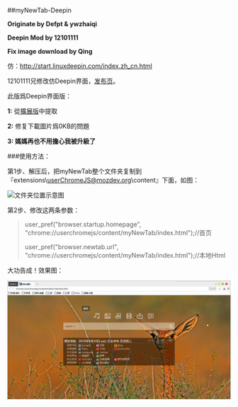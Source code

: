 ##myNewTab-Deepin

**Originate by Defpt & ywzhaiqi**

**Deepin Mod by 12101111**

**Fix image download by Qing**

仿：http://start.linuxdeepin.com/index.zh_cn.html

12101111兄修改仿Deepin界面，[发布页][1]。

此版爲Deepin界面版：

**1:** 從[擴展版](/myNewTab-Deepin/xpi)中提取

**2:** 修复下載圖片爲0KB的問題

**3: 媽媽再也不用擔心我被升級了**

###使用方法：

第1步、解压后，把myNewTab整个文件夹复制到『extensions\userChromeJS@mozdev.org\content』下面，如图：
 
![文件夹位置示意图][2]

第2步、修改这两条参数：

> user_pref("browser.startup.homepage",
> "chrome://userchromejs/content/myNewTab/index.html");//首页
> 
> user_pref("browser.newtab.url",
> "chrome://userchromejs/content/myNewTab/index.html");//本地Html

大功告成！效果图：

![myNewTab-Classic预览图](img/myNewTab-Deepin.jpg)

[1]: http://bbs.kafan.cn/thread-1765402-1-1.html
[2]: https://raw.githubusercontent.com/dupontjoy/userChrome.js-Collections-/master/myNewTab-Classic/img/position.jpg